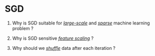 SGD
===
1. Why is SGD suitable for [_large-scale_](http://scikit-learn.org/stable/modules/sgd.html) and [_sparse_](http://scikit-learn.org/stable/modules/sgd.html) machine learning problem ?

2. Why is SGD sensitive [_feature scaling_](http://scikit-learn.org/stable/modules/sgd.html) ?

3. Why should we [_shuffle_](http://scikit-learn.org/stable/modules/sgd.html) data after each iteration ?

